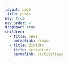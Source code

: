 ```yaml
---
layout: page
title: posts
nav: true
nav_order: 4
dropdown: true
children:
  - title: news
    permalink: /news/
  - title: divider
  - title: activities
    permalink: /activities/
---
```

